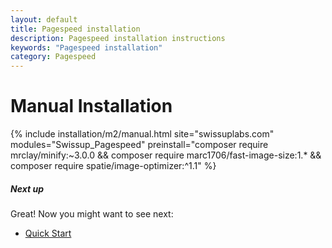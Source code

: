 ```yaml
---
layout: default
title: Pagespeed installation
description: Pagespeed installation instructions
keywords: "Pagespeed installation"
category: Pagespeed
---
```


# Manual Installation

{% include installation/m2/manual.html site="swissuplabs.com" modules="Swissup_Pagespeed" preinstall="composer require mrclay/minify:~3.0.0 && composer require marc1706/fast-image-size:1.* && composer require spatie/image-optimizer:^1.1" %}

##### Next up

Great! Now you might want to see next:

- [Quick Start](/m2/extensions/pagespeed/quickstart/)